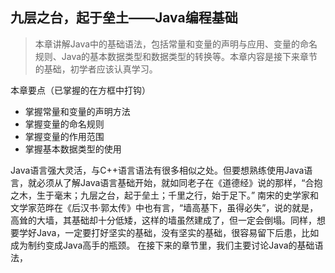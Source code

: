 ## 九层之台，起于垒土——Java编程基础

>本章讲解Java中的基础语法，包括常量和变量的声明与应用、变量的命名规则、Java的基本数据类型和数据类型的转换等。本章内容是接下来章节的基础，初学者应该认真学习。

本章要点（已掌握的在方框中打钩）
* 掌握常量和变量的声明方法
* 掌握变量的命名规则
* 掌握变量的作用范围
* 掌握基本数据类型的使用

Java语言强大灵活，与C++语言语法有很多相似之处。但要想熟练使用Java语言，就必须从了解Java语言基础开始，就如同老子在《道德经》说的那样，“合抱之木，生于毫末；九层之台，起于垒土；千里之行，始于足下。”
南宋的史学家和文学家范晔在《后汉书·郭太传》中也有言，“墙高基下，虽得必失”，说的就是，高耸的大墙，其基础却十分低矮，这样的墙虽然建成了，但一定会倒塌。同样，想要学好Java，一定要打好坚实的基础，没有坚实的基础，很容易留下后患，比如成为制约变成Java高手的瓶颈。
在接下来的章节里，我们主要讨论Java的基础语法，